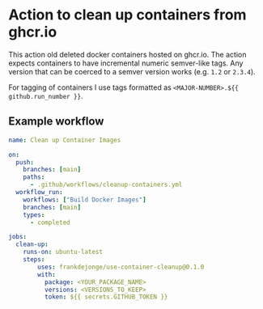 # Action to clean up containers from ghcr.io

This action old deleted docker containers hosted on ghcr.io. The action expects
containers to have incremental numeric semver-like tags. Any version that can be coerced
to a semver version works (e.g. `1.2` or `2.3.4`).

For tagging of containers I use tags formatted as `<MAJOR-NUMBER>.${{ github.run_number }}`.

## Example workflow

```yaml
name: Clean up Container Images

on:
  push:
    branches: [main]
    paths:
      - .github/workflows/cleanup-containers.yml
  workflow_run:
    workflows: ["Build Docker Images"]
    branches: [main]
    types:
      - completed

jobs:
  clean-up:
    runs-on: ubuntu-latest
    steps:
        uses: frankdejonge/use-container-cleanup@0.1.0
        with:
          package: <YOUR_PACKAGE_NAME>
          versions: <VERSIONS_TO_KEEP>
          token: ${{ secrets.GITHUB_TOKEN }}
```
